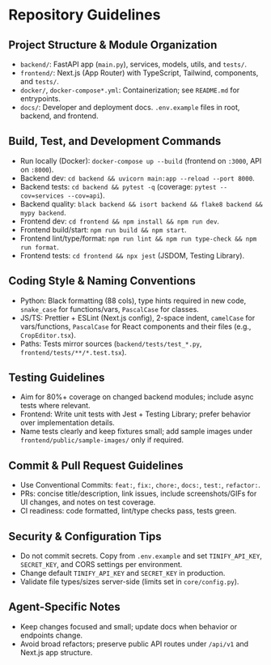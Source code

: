 # Repository Guidelines

## Project Structure & Module Organization
- `backend/`: FastAPI app (`main.py`), services, models, utils, and `tests/`.
- `frontend/`: Next.js (App Router) with TypeScript, Tailwind, components, and `tests/`.
- `docker/`, `docker-compose*.yml`: Containerization; see `README.md` for entrypoints.
- `docs/`: Developer and deployment docs. `.env.example` files in root, backend, and frontend.

## Build, Test, and Development Commands
- Run locally (Docker): `docker-compose up --build` (frontend on `:3000`, API on `:8000`).
- Backend dev: `cd backend && uvicorn main:app --reload --port 8000`.
- Backend tests: `cd backend && pytest -q` (coverage: `pytest --cov=services --cov=api`).
- Backend quality: `black backend && isort backend && flake8 backend && mypy backend`.
- Frontend dev: `cd frontend && npm install && npm run dev`.
- Frontend build/start: `npm run build && npm start`.
- Frontend lint/type/format: `npm run lint && npm run type-check && npm run format`.
- Frontend tests: `cd frontend && npx jest` (JSDOM, Testing Library).

## Coding Style & Naming Conventions
- Python: Black formatting (88 cols), type hints required in new code, `snake_case` for functions/vars, `PascalCase` for classes.
- JS/TS: Prettier + ESLint (Next.js config), 2-space indent, `camelCase` for vars/functions, `PascalCase` for React components and their files (e.g., `CropEditor.tsx`).
- Paths: Tests mirror sources (`backend/tests/test_*.py`, `frontend/tests/**/*.test.tsx`).

## Testing Guidelines
- Aim for 80%+ coverage on changed backend modules; include async tests where relevant.
- Frontend: Write unit tests with Jest + Testing Library; prefer behavior over implementation details.
- Name tests clearly and keep fixtures small; add sample images under `frontend/public/sample-images/` only if required.

## Commit & Pull Request Guidelines
- Use Conventional Commits: `feat:`, `fix:`, `chore:`, `docs:`, `test:`, `refactor:`.
- PRs: concise title/description, link issues, include screenshots/GIFs for UI changes, and notes on test coverage.
- CI readiness: code formatted, lint/type checks pass, tests green.

## Security & Configuration Tips
- Do not commit secrets. Copy from `.env.example` and set `TINIFY_API_KEY`, `SECRET_KEY`, and CORS settings per environment.
- Change default `TINIFY_API_KEY` and `SECRET_KEY` in production.
- Validate file types/sizes server-side (limits set in `core/config.py`).

## Agent-Specific Notes
- Keep changes focused and small; update docs when behavior or endpoints change.
- Avoid broad refactors; preserve public API routes under `/api/v1` and Next.js app structure.
